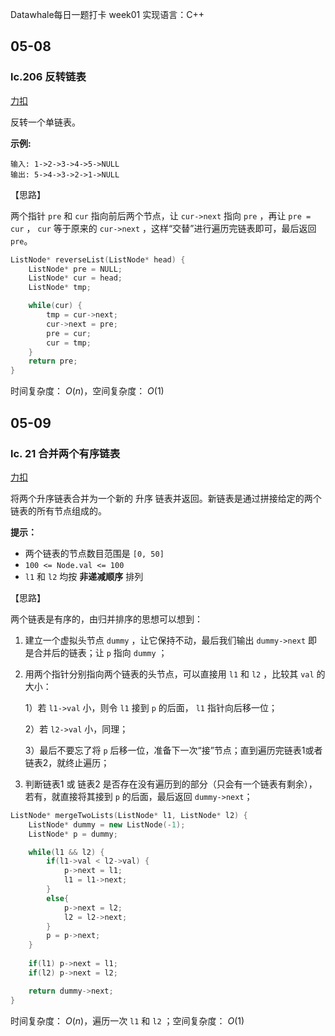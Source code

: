 Datawhale每日一题打卡 week01 实现语言：C++

## 05-08
### lc.206 反转链表

[力扣](https://leetcode-cn.com/problems/reverse-linked-list/)

反转一个单链表。

**示例:**

```
输入: 1->2->3->4->5->NULL
输出: 5->4->3->2->1->NULL
```

【思路】

两个指针 `pre` 和 `cur` 指向前后两个节点，让 `cur->next` 指向 `pre` ，再让 `pre = cur` ， `cur` 等于原来的 `cur->next` ，这样“交替”进行遍历完链表即可，最后返回 `pre`。

```cpp
ListNode* reverseList(ListNode* head) {
    ListNode* pre = NULL;
    ListNode* cur = head;
    ListNode* tmp;

    while(cur) {
        tmp = cur->next;
        cur->next = pre;
        pre = cur;
        cur = tmp;
    }
    return pre;
}
```

时间复杂度： $O(n)$，空间复杂度： $O(1)$

## 05-09
### lc. 21 合并两个有序链表

[力扣](https://leetcode-cn.com/problems/merge-two-sorted-lists/)

将两个升序链表合并为一个新的 升序 链表并返回。新链表是通过拼接给定的两个链表的所有节点组成的。

**提示：**

- 两个链表的节点数目范围是 `[0, 50]`
- `100 <= Node.val <= 100`
- `l1` 和 `l2` 均按 **非递减顺序** 排列

【思路】

两个链表是有序的，由归并排序的思想可以想到：

1. 建立一个虚拟头节点 `dummy` ，让它保持不动，最后我们输出 `dummy->next` 即是合并后的链表；让 `p` 指向 `dummy` ；
2. 用两个指针分别指向两个链表的头节点，可以直接用 `l1` 和 `l2` ，比较其 `val` 的大小：

   1）若 `l1->val` 小，则令 `l1` 接到 `p` 的后面， `l1` 指针向后移一位；

   2）若 `l2->val` 小，同理；

   3）最后不要忘了将 `p` 后移一位，准备下一次“接”节点；直到遍历完链表1或者链表2，就终止遍历；

3. 判断链表1 或 链表2 是否存在没有遍历到的部分（只会有一个链表有剩余），若有，就直接将其接到 `p` 的后面，最后返回 `dummy->next`；

```cpp
ListNode* mergeTwoLists(ListNode* l1, ListNode* l2) {
    ListNode* dummy = new ListNode(-1);
    ListNode* p = dummy;

    while(l1 && l2) {
        if(l1->val < l2->val) {
            p->next = l1;
            l1 = l1->next;
        }
        else{
            p->next = l2;
            l2 = l2->next;
        }
        p = p->next;
    }
    
    if(l1) p->next = l1;
    if(l2) p->next = l2;

    return dummy->next;
}
```

时间复杂度： $O(n)$，遍历一次 `l1` 和 `l2` ；空间复杂度： $O(1)$
